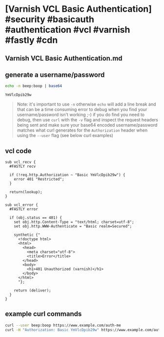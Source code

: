 # [Varnish VCL Basic Authentication] #security #basicauth #authentication #vcl #varnish #fastly #cdn

## Varnish VCL Basic Authentication.md

## generate a username/password

```bash
echo -n beep:boop | base64

YmVlcDpib29w
```

> Note: it's important to use `-n` otherwise `echo` will add a line break and that can be a time consuming error to debug when you find your username/password isn't working ;-) if you do find you need to debug, then use `curl` with the `-v` flag and inspect the request headers being sent and make sure your base64 encoded username/password matches what curl generates for the `Authorization` header when using the `--user` flag (see below curl examples)

## vcl code

```vcl
sub vcl_recv {
  #FASTLY recv
  
  if (!req.http.Authorization ~ "Basic YmVlcDpib29w") {
    error 401 "Restricted";
  }

  return(lookup);
}

sub vcl_error {
  #FASTLY error
  
  if (obj.status == 401) {
    set obj.http.Content-Type = "text/html; charset=utf-8";
    set obj.http.WWW-Authenticate = "Basic realm=Secured";

    synthetic {"
      <!doctype html>
      <html>
        <head>
          <meta charset="utf-8">
          <title>Error</title>
        </head>
        <body>
          <h1>401 Unauthorized (varnish)</h1>
        </body>
      </html>
      "};

    return (deliver);
  }
}
```

## example curl commands

```bash
curl --user beep:boop https://www.example.com/auth-me
curl -H "Authorization: Basic YmVlcDpib29w" https://www.example.com/auth-me
```


